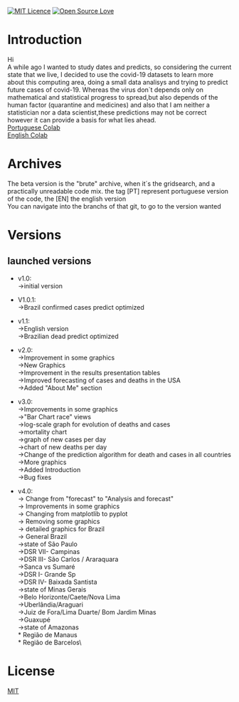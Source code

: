 [![MIT Licence](https://badges.frapsoft.com/os/mit/mit.svg?v=103)](https://opensource.org/licenses/mit-license.php)
[![Open Source Love](https://badges.frapsoft.com/os/v1/open-source.png?v=103)](https://github.com/ellerbrock/open-source-badges/)

# Introduction

Hi\
A while ago I wanted to study dates and predicts, so  considering the current state that we live, I decided to use the covid-19 datasets 
to learn more about this computing area, doing a small data analisys and trying to predict future cases of covid-19. Whereas the
virus don´t depends only on mathematical and statistical progress to spread,but  also depends of the human factor (quarantine
and medicines) and also that I am neither a statistician nor a data scientist,these predictions may not be correct
however it can provide a basis for what lies ahead.\
[Portuguese Colab ](https://colab.research.google.com/drive/1XLlsxideUs9fW70iAguKt_t4kq_eeW_0)\
[English Colab](https://bit.ly/2yWgCE7)
# Archives
The beta version is the "brute" archive, when it´s the gridsearch, and a practically unreadable code mix.
the tag [PT] represent portuguese version of the code, the [EN] the english version\
You can navigate into the branchs of that git, to go to the version wanted
# Versions
## launched versions
* v1.0:\
->initial version
* V1.0.1:\
->Brazil confirmed cases predict optimized
* v1.1:\
->English version\
->Brazilian dead predict optimized
* v2.0:\
->Improvement in some graphics\
->New Graphics\
->Improvement in the results presentation tables\
->Improved forecasting of cases and deaths in the USA\
->Added "About Me" section
* v3.0:\
->Improvements in some graphics\
->"Bar Chart race" views\
->log-scale graph for evolution of deaths and cases\
->mortality chart\
->graph of new cases per day\
->chart of new deaths per day\
->Change of the prediction algorithm for death and cases in all countries\
->More graphics\
->Added Introduction\
->Bug fixes

* v4.0:\
-> Change from "forecast" to "Analysis and forecast"\
-> Improvements in some graphics\
-> Changing from matplotlib to pyplot\
-> Removing some graphics\
-> detailed graphics for Brazil\
   -> General Brazil\
   ->state of São Paulo\
       ->DSR VII- Campinas\
       ->DSR III- São Carlos / Araraquara\
           ->Sanca vs Sumaré\
       ->DSR I- Grande Sp\
       ->DSR IV- Baixada Santista\
   ->state of Minas Gerais\
       ->Belo Horizonte/Caete/Nova Lima\
       ->Uberlândia/Araguari\
       ->Juiz de Fora/Lima Duarte/ Bom Jardim Minas\
       ->Guaxupé\
   ->state of Amazonas\
       * Região de Manaus\
       * Região de Barcelos\ 


# License
[MIT](https://choosealicense.com/licenses/mit/)
